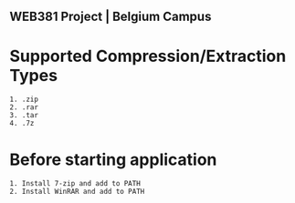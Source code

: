 ## WEB381 Project | Belgium Campus

# Supported Compression/Extraction Types
    1. .zip
    2. .rar
    3. .tar
    4. .7z

# Before starting application
    1. Install 7-zip and add to PATH
    2. Install WinRAR and add to PATH